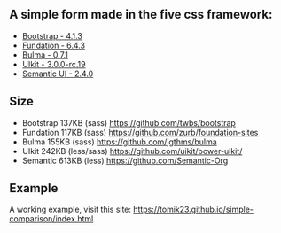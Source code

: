 ## A simple form made in the five css framework:

- [Bootstrap - 4.1.3](https://getbootstrap.com/)
- [Fundation - 6.4.3](https://foundation.zurb.com/)
- [Bulma - 0.7.1](https://bulma.io/)
- [UIkit - 3.0.0-rc.19](https://getuikit.com/)
- [Semantic UI - 2.4.0](https://semantic-ui.com/)

## Size

- Bootstrap 137KB (sass) https://github.com/twbs/bootstrap
- Fundation 117KB (sass) https://github.com/zurb/foundation-sites
- Bulma 155KB (sass) https://github.com/jgthms/bulma
- UIkit 242KB (less/sass) https://github.com/uikit/bower-uikit/
- Semantic 613KB (less) https://github.com/Semantic-Org

## Example

A working example, visit this site: https://tomik23.github.io/simple-comparison/index.html
